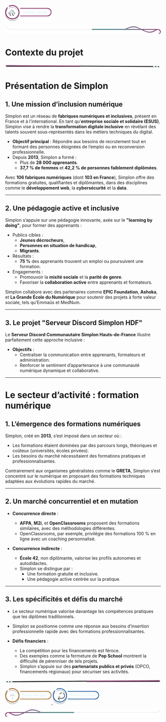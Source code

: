  <a href="../README.md">
  <img src="../assets/button/home_page.png" alt="Home page" style="width: 150px; height: auto;">
</a>

![border](../assets/line/border_deco_rt.png)

# Contexte du projet

![border](../assets/line/line-pink-point_l.png)


# **Présentation de Simplon**

## **1. Une mission d’inclusion numérique**  
Simplon est un réseau de **fabriques numériques et inclusives**, présent en France et à l’international. En tant qu’**entreprise sociale et solidaire (ESUS)**, Simplon vise à rendre la **transformation digitale inclusive** en révélant des talents souvent sous-représentés dans les métiers techniques du digital.  

- **Objectif principal** : Répondre aux besoins de recrutement tout en formant des personnes éloignées de l’emploi ou en reconversion professionnelle.  
- Depuis **2013**, Simplon a formé :  
  - Plus de **28 000 apprenants**.  
  - **37,7 % de femmes** et **42,2 % de personnes faiblement diplômées**.  

Avec **106 fabriques numériques** (dont **103 en France**), Simplon offre des formations gratuites, qualifiantes et diplômantes, dans des disciplines comme le **développement web**, la **cybersécurité** et la **data**.  

---

## **2. Une pédagogie active et inclusive**  
Simplon s’appuie sur une pédagogie innovante, axée sur le **"learning by doing"**, pour former des apprenants :  
- Publics cibles :  
  - **Jeunes décrocheurs**,  
  - **Personnes en situation de handicap**,  
  - **Migrants**.  
- Résultats :  
  - **75 %** des apprenants trouvent un emploi ou poursuivent une formation.  
- Engagements :  
  - Promouvoir la **mixité sociale** et la **parité de genre**.  
  - Favoriser la **collaboration active** entre apprenants et formateurs.  

Simplon collabore avec des partenaires comme **EPIC Foundation**, **Ashoka**, et **La Grande École du Numérique** pour soutenir des projets à forte valeur sociale, tels qu’Emmaüs et MedNum.

---

## **3. Le projet "Serveur Discord Simplon HDF"**  
Le **Serveur Discord Communautaire Simplon Hauts-de-France** illustre parfaitement cette approche inclusive :  
- **Objectifs** :  
  - Centraliser la communication entre apprenants, formateurs et administration.  
  - Renforcer le sentiment d’appartenance à une communauté numérique dynamique et collaborative.  

---

# **Le secteur d’activité : formation numérique**

## **1. L’émergence des formations numériques**  
Simplon, créé en **2013**, s’est imposé dans un secteur où :  
- Les formations étaient dominées par des parcours longs, théoriques et coûteux (universités, écoles privées).  
- Les besoins du marché nécessitaient des formations pratiques et professionnalisantes.  

Contrairement aux organismes généralistes comme le **GRETA**, Simplon s’est concentré sur le numérique en proposant des formations techniques adaptées aux évolutions rapides du marché.

---

## **2. Un marché concurrentiel et en mutation**  
- **Concurrence directe** :  
  - **AFPA**, **M2i**, et **OpenClassrooms** proposent des formations similaires, avec des méthodologies différentes.  
  - OpenClassrooms, par exemple, privilégie des formations 100 % en ligne avec un coaching personnalisé.  

- **Concurrence indirecte** :  
  - **École 42**, non diplômante, valorise les profils autonomes et autodidactes.  
  - Simplon se distingue par :  
    - Une formation gratuite et inclusive.  
    - Une pédagogie active centrée sur la pratique.  

---

## **3. Les spécificités et défis du marché**  
- Le secteur numérique valorise davantage les compétences pratiques que les diplômes traditionnels.  
- Simplon se positionne comme une réponse aux besoins d’insertion professionnelle rapide avec des formations professionnalisantes.  

- **Défis financiers** :  
  - La compétition pour les financements est féroce.  
  - Des exemples comme la fermeture de **Pop School** montrent la difficulté de pérenniser de tels projets.  
  - Simplon s’appuie sur des **partenariats publics et privés** (OPCO, financements régionaux) pour sécuriser ses activités.  


![border](../assets/line/line-pink-point_r.png)

<a href="#contexte-du-projet">
  <img src="../assets/button/back_to_top.png" alt="Back to top" style="width: 150px; height: auto;">
</a>
<a href="../README.md">
  <img src="../assets/button/previous_page.png" alt="previous" style="width: 150px; height: auto;">
</a>

![border](../assets/line/border_deco_l.png)
